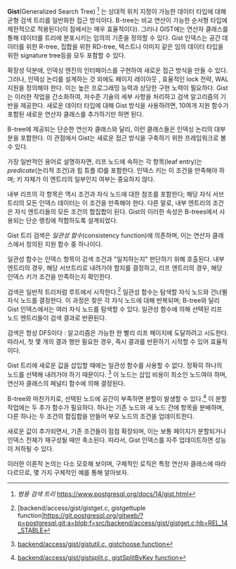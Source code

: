 
**Gist**(Generalized Search Tree) [^1] 는 상대적 위치 지정이 가능한 데이터 타입에 대해 균형 검색 트리를 일반화한 접근 방식이다. B-tree는 비교 연산이 가능한 순서형 타입에 제한적으로 적용된다(이 점에서는 매우 효율적이다). 그러나 GIST에는 연산자 클래스를 통해 데이터를 트리에 분포시키는 임의의 기준을 정의할 수 있다.
Gist 인덱스는 공간 데이터를 위한 R-tree, 집합을 위한 RD-tree, 텍스트나 이미지 같은 임의 데이터 타입을 위한 signature tree등을 모두 포함할 수 있다.

확장성 덕분에, 인덱싱 엔진의 인터페이스를 구현하여 새로운 접근 방식을 만들 수 있다.
그러나, 인덱싱 논리를 설계하는 것 외에도 페이지 레이아웃 , 효율적인 lock 전략, WAL 지원을 정의해야 한다. 이는 높은 프로그래밍 능력과 상당한 구현 노력이 필요하다.
Gist는 이러한 작업을 간소화하여, 저수준 기술의 세부 사항을 처리하고 검색 알고리즘의 기반을 제공한다. 새로운 데이터 타입에 대해 Gist 방식을 사용하려면, 10여개 지원 함수가 포함된 새로운 연산자 클래스를 추가하기만 하면 된다.

B-tree에 제공되는 단순한 연산자 클래스와 달리, 이런 클래스들은 인덱싱 논리의 대부분을 포함한다. 이 관점에서 Gist는 새로운 접근 방식을 구축하기 위한 프레임워크로 볼 수 있다.

가장 일반적인 용어로 설명하자면, 리프 노드에 속하는 각 항목(leaf entry)는 *predicate*(논리적 조건)과 힙 튜플 ID를 포함한다. 
인덱스 키는 이 조건을 만족해야 하며; 키 자체가 이 엔트리의 일부인지 여부는 중요하지 않다.

내부 리프의 각 항목은 역시 조건과 자식 노드에 대한 참조를 포함한다; 해당 자식 서브트리의 모든 인덱스 데이터는 이 조건을 만족해야 한다.
다른 말로, 내부 엔트리의 조건은 자식 엔트리들의 모든 조건의 합집합이 된다. Gist의 이러한 속성은 B-trees에서 사용되는 단순 랭킹에 적합하도록 설계되었다.

Gist 트리 검색은 *일관성 함수*(consistency function)에 의존하며, 이는 연산자 클래스에서 정의된 지원 함수 중 하나이다.

일관성 함수는 인덱스 항목이 검색 조건과 "일치하는지" 판단하기 위해 호출된다. 
내부 엔트리의 경우, 해당 서브트리로 내려가야 할지를 결정하고, 리프 엔트리의 경우, 해당 인덱스 키가 조건을 만족하는지 확인한다.

검색은 일반적 트리처럼 루트에서 시작한다.[^2]
일관성 함수는 탐색할 자식 노드와 건너뛸 자식 노드를 결정한다.
이 과정은 찾은 각 자식 노드에 대해 반복되며; B-tree와 달리 Gist 인덱스에서는 여러 자식 노드를 탐색할 수 있다. 일관성 함수에 의해 선택된 리프 노드 엔트리들이 검색 결과로 반환된다.

검색은 항상 DFS이다 : 알고리즘은 가능한 한 빨리 리프 페이지에 도달하려고 시도한다.
따라서, 첫 몇 개의 결과 행만 필요한 경우, 즉시 결과를 반환하기 시작할 수 있어 효율적이다.

Gist 트리에 새로운 값을 삽입할 때에는 일관성 함수를 사용할 수 없다. 정확히 하나의 노드를 선택해 내려가야 하기 때문이다. [^3] 이 노드는 삽입 비용이 최소인 노드여야 하며, 연산자 클래스의 페널티 함수에 의해 결정된다.

B-tree와 마찬가지로, 선택된 노드에 공간이 부족하면 분할이 발생할 수 있다.[^4] 이 분할 작업에는 두 추가 함수가 필요하다.
하나는 기존 노드와 새 노드 간에 항목을 분배하며, 다른 하나는 두 조건의 합집합을 만들어 부모 노드의 조건을 업데이트한다.

새로운 값이 추가되면서, 기존 조건들이 점점 확장되며, 이는 보통 페이지가 분할되거나 인덱스 전체가 재구성될 때만 축소된다. 따라서, Gist 인덱스를 자주 업데이트하면 성능이 저하될 수 있다.

이러한 이론적 논의는 다소 모호해 보이며, 구체적인 로직은 특정 연산자 클래스에 따라 다르므로, 몇 가지 구체적인 예를 통해 알아보자.









[^1]:*범용 검색 트리*  https://www.postgresql.org/docs/14/gist.html
[^2]:[backend/access/gist/gistget.c, gistgettuple function]https://git.postgresql.org/gitweb/?p=postgresql.git;a=blob;f=src/backend/access/gist/gistget.c;hb=REL_14_STABLE
[^3]:[backend/access/gist/gistutil.c, gistchoose function](https://git.postgresql.org/gitweb/?p=postgresql.git;a=blob;f=src/backend/access/gist/gistutil.c;hb=REL_14_STABLE)
[^4]:[backend/access/gist/gistsplit.c, gistSplitByKey function](https://git.postgresql.org/gitweb/?p=postgresql.git;a=blob;f=src/backend/access/gist/gistsplit.c;hb=REL_14_STABLE)